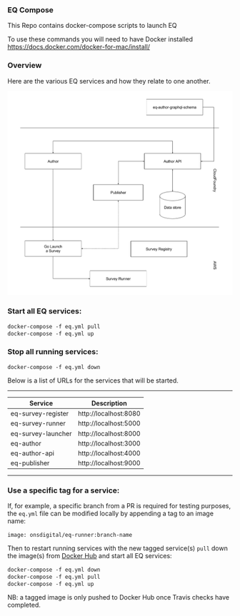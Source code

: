 ### EQ Compose

This Repo contains docker-compose scripts to launch EQ

To use these commands you will need to have Docker installed
https://docs.docker.com/docker-for-mac/install/

### Overview

Here are the various EQ services and how they relate to one another.

![EQ Component Diagram](./component-diagram.png "EQ Component Diagram")

### Start all EQ services:
```
docker-compose -f eq.yml pull
docker-compose -f eq.yml up
```

### Stop all running services:
```
docker-compose -f eq.yml down
```

Below is a list of URLs for the services that will be started.

---
Service                                    | Description
-------------------------------------------|----------------------
eq-survey-register                         | http://localhost:8080
eq-survey-runner                           | http://localhost:5000
eq-survey-launcher                         | http://localhost:8000
eq-author                                  | http://localhost:3000
eq-author-api                              | http://localhost:4000
eq-publisher                               | http://localhost:9000

---

### Use a specific tag for a service:

If, for example, a specific branch from a PR is required for testing purposes,
the `eq.yml` file can be modified locally by appending a tag to an image name:
```
image: onsdigital/eq-runner:branch-name
```
Then to restart running services with the new tagged service(s) `pull` down the 
image(s) from [Docker Hub](https://hub.docker.com/search/?isAutomated=0&isOfficial=0&page=1&pullCount=0&q=onsdigital&starCount=0) and start all EQ services:
```
docker-compose -f eq.yml down
docker-compose -f eq.yml pull
docker-compose -f eq.yml up
```
NB: a tagged image is only pushed to Docker Hub once Travis checks have completed.
